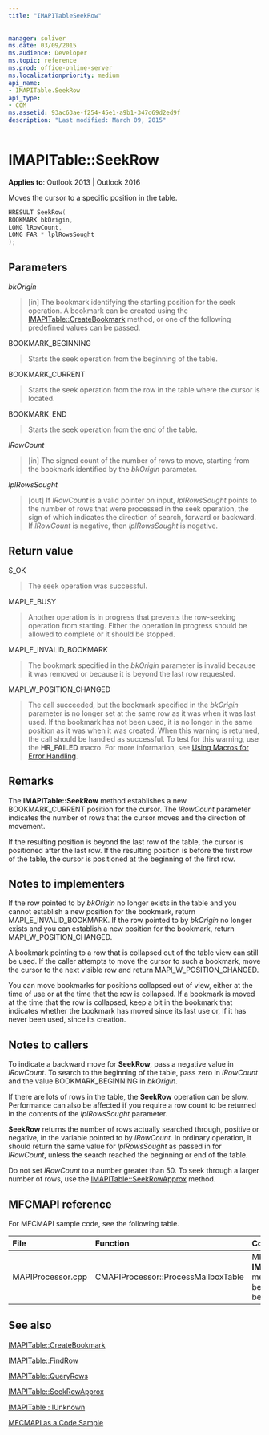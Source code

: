 ```yaml
---
title: "IMAPITableSeekRow"
 
 
manager: soliver
ms.date: 03/09/2015
ms.audience: Developer
ms.topic: reference
ms.prod: office-online-server
ms.localizationpriority: medium
api_name:
- IMAPITable.SeekRow
api_type:
- COM
ms.assetid: 93ac63ae-f254-45e1-a9b1-347d69d2ed9f
description: "Last modified: March 09, 2015"
---
```


# IMAPITable::SeekRow

  
  
**Applies to**: Outlook 2013 | Outlook 2016 
  
Moves the cursor to a specific position in the table.
  
```cpp
HRESULT SeekRow(
BOOKMARK bkOrigin,
LONG lRowCount,
LONG FAR * lplRowsSought
);
```

## Parameters

 _bkOrigin_
  
> [in] The bookmark identifying the starting position for the seek operation. A bookmark can be created using the [IMAPITable::CreateBookmark](imapitable-createbookmark.md) method, or one of the following predefined values can be passed. 
    
BOOKMARK_BEGINNING 
  
> Starts the seek operation from the beginning of the table. 
    
BOOKMARK_CURRENT 
  
> Starts the seek operation from the row in the table where the cursor is located. 
    
BOOKMARK_END 
  
> Starts the seek operation from the end of the table. 
    
 _lRowCount_
  
> [in] The signed count of the number of rows to move, starting from the bookmark identified by the  _bkOrigin_ parameter. 
    
 _lplRowsSought_
  
> [out] If  _lRowCount_ is a valid pointer on input,  _lplRowsSought_ points to the number of rows that were processed in the seek operation, the sign of which indicates the direction of search, forward or backward. If  _lRowCount_ is negative, then  _lplRowsSought_ is negative. 
    
## Return value

S_OK 
  
> The seek operation was successful.
    
MAPI_E_BUSY 
  
> Another operation is in progress that prevents the row-seeking operation from starting. Either the operation in progress should be allowed to complete or it should be stopped.
    
MAPI_E_INVALID_BOOKMARK 
  
> The bookmark specified in the  _bkOrigin_ parameter is invalid because it was removed or because it is beyond the last row requested. 
    
MAPI_W_POSITION_CHANGED 
  
> The call succeeded, but the bookmark specified in the  _bkOrigin_ parameter is no longer set at the same row as it was when it was last used. If the bookmark has not been used, it is no longer in the same position as it was when it was created. When this warning is returned, the call should be handled as successful. To test for this warning, use the **HR_FAILED** macro. For more information, see [Using Macros for Error Handling](using-macros-for-error-handling.md).
    
## Remarks

The **IMAPITable::SeekRow** method establishes a new BOOKMARK_CURRENT position for the cursor. The  _lRowCount_ parameter indicates the number of rows that the cursor moves and the direction of movement. 
  
If the resulting position is beyond the last row of the table, the cursor is positioned after the last row. If the resulting position is before the first row of the table, the cursor is positioned at the beginning of the first row. 
  
## Notes to implementers

If the row pointed to by  _bkOrigin_ no longer exists in the table and you cannot establish a new position for the bookmark, return MAPI_E_INVALID_BOOKMARK. If the row pointed to by  _bkOrigin_ no longer exists and you can establish a new position for the bookmark, return MAPI_W_POSITION_CHANGED. 
  
A bookmark pointing to a row that is collapsed out of the table view can still be used. If the caller attempts to move the cursor to such a bookmark, move the cursor to the next visible row and return MAPI_W_POSITION_CHANGED. 
  
You can move bookmarks for positions collapsed out of view, either at the time of use or at the time that the row is collapsed. If a bookmark is moved at the time that the row is collapsed, keep a bit in the bookmark that indicates whether the bookmark has moved since its last use or, if it has never been used, since its creation.
  
## Notes to callers

To indicate a backward move for **SeekRow**, pass a negative value in  _lRowCount_. To search to the beginning of the table, pass zero in  _lRowCount_ and the value BOOKMARK_BEGINNING in  _bkOrigin_. 
  
If there are lots of rows in the table, the **SeekRow** operation can be slow. Performance can also be affected if you require a row count to be returned in the contents of the  _lplRowsSought_ parameter. 
  
 **SeekRow** returns the number of rows actually searched through, positive or negative, in the variable pointed to by  _lRowCount_. In ordinary operation, it should return the same value for  _lplRowsSought_ as passed in for  _lRowCount_, unless the search reached the beginning or end of the table. 
  
Do not set  _lRowCount_ to a number greater than 50. To seek through a larger number of rows, use the [IMAPITable::SeekRowApprox](imapitable-seekrowapprox.md) method. 
  
## MFCMAPI reference

For MFCMAPI sample code, see the following table.
  
|**File**|**Function**|**Comment**|
|:-----|:-----|:-----|
|MAPIProcessor.cpp  <br/> |CMAPIProcessor::ProcessMailboxTable  <br/> |MFCMAPI uses the **IMAPITable::SeekRow** method to locate the beginning of the table before processing.  <br/> |
   
## See also



[IMAPITable::CreateBookmark](imapitable-createbookmark.md)
  
[IMAPITable::FindRow](imapitable-findrow.md)
  
[IMAPITable::QueryRows](imapitable-queryrows.md)
  
[IMAPITable::SeekRowApprox](imapitable-seekrowapprox.md)
  
[IMAPITable : IUnknown](imapitableiunknown.md)


[MFCMAPI as a Code Sample](mfcmapi-as-a-code-sample.md)

